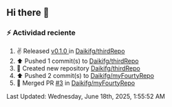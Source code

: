 ## Hi there 👋

<!--
**Daikifg/Daikifg** is a ✨ _special_ ✨ repository because its `README.md` (this file) appears on your GitHub profile.

Here are some ideas to get you started:

- 🔭 I’m currently working on ...
- 🌱 I’m currently learning ...
- 👯 I’m looking to collaborate on ...
- 🤔 I’m looking for help with ...
- 💬 Ask me about ...
- 📫 How to reach me: ...
- 😄 Pronouns: ...
- ⚡ Fun fact: ...
-->

### :zap: Actividad reciente
<!--RECENT_ACTIVITY:start-->
1. ✌️ Released [v0.1.0 ](https://github.com/Daikifg/thirdRepo/releases/tag/v0.1.0) in [Daikifg/thirdRepo](https://github.com/Daikifg/thirdRepo)<br>
2. ⬆️ Pushed 1 commit(s) to [Daikifg/thirdRepo](https://github.com/Daikifg/thirdRepo)<br>
3. 📔 Created new repository [Daikifg/thirdRepo](https://github.com/Daikifg/thirdRepo)<br>
4. ⬆️ Pushed 2 commit(s) to [Daikifg/myFourtyRepo](https://github.com/Daikifg/myFourtyRepo)<br>
5. 🎉 Merged PR [#3](https://github.com/Daikifg/myFourtyRepo/pull/3) in [Daikifg/myFourtyRepo](https://github.com/Daikifg/myFourtyRepo)<br>
<!--RECENT_ACTIVITY:end-->
<!--RECENT_ACTIVITY:last_update-->
Last Updated: Wednesday, June 18th, 2025, 1:55:52 AM
<!--RECENT_ACTIVITY:last_update_end-->

